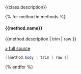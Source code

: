{{class.description}}

{% for method in methods %}

#### {{method.name}}

{{method.description | trim | raw }}


[&raquo; full source]({{class.path}}/{{class.name}}.java#L{{method.range.begin.line}}C{{method.range.begin.column}}-L{{method.range.end.line}}C{{method.range.end.column}})

```java
{{method.body | trim | raw }}

```

{% endfor %}
